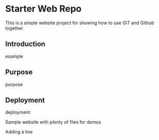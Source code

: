 # Starter Web Repo

This is a simple website project for showing how
to use GIT and Github together

## Introduction

example

## Purpose

purpose

## Deployment

deployment

Sample website with plenty of files for demos

Adding a line